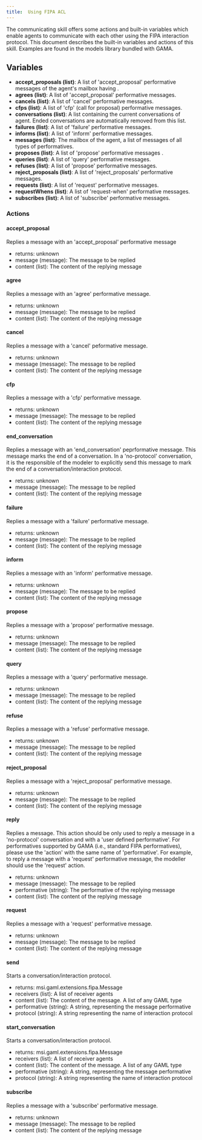```yaml
---
title:  Using FIPA ACL
---
```


[//]: # (keyword|concept_fipa)
[//]: # (startConcept|fipa_acl)


The communicating skill offers some actions and built-in variables which enable agents to communicate with each other using the FIPA interaction protocol. This document describes the built-in variables and actions of this skill. Examples are found in the models library bundled with GAMA.

## Variables

* **accept_proposals (list)**: A list of 'accept_proposal' performative messages of the agent's mailbox having .
* **agrees (list)**: A list of 'accept_proposal' performative messages.
* **cancels (list)**: A list of 'cancel' performative messages.
* **cfps (list)**: A list of 'cfp' (call for proposal) performative messages.
* **conversations (list)**: A list containing the current conversations of agent. Ended conversations are automatically removed from this list.
* **failures (list)**: A list of 'failure' performative messages.
* **informs (list)**: A list of 'inform' performative messages.
* **messages (list)**: The mailbox of the agent, a list of messages of all types of performatives.
* **proposes (list)**: A list of 'propose' performative messages .
* **queries (list)**: A list of 'query' performative messages.
* **refuses (list)**: A list of 'propose' performative messages.
* **reject_proposals (list)**: A list of 'reject_proposals' performative messages.
* **requests (list)**: A list of 'request' performative messages.
* **requestWhens (list)**: A list of 'request-when' performative messages.
* **subscribes (list)**: A list of 'subscribe' performative messages.

### Actions
#### accept_proposal
Replies a message with an 'accept_proposal' performative message

* returns: unknown
* message (message): The message to be replied
* content (list): The content of the replying message

#### agree
Replies a message with an 'agree' performative message.

* returns: unknown
* message (message): The message to be replied
* content (list): The content of the replying message

#### cancel
Replies a message with a 'cancel' peformative message.

* returns: unknown
* message (message): The message to be replied
* content (list): The content of the replying message

#### cfp
Replies a message with a 'cfp' performative message.

* returns: unknown
* message (message): The message to be replied
* content (list): The content of the replying message

#### end_conversation
Replies a message with an 'end_conversation' peprformative message. This message marks the end of a conversation. In a 'no-protocol' conversation, it is the responsible of the modeler to explicitly send this message to mark the end of a conversation/interaction protocol.

* returns: unknown
* message (message): The message to be replied
* content (list): The content of the replying message

#### failure
Replies a message with a 'failure' performative message.

* returns: unknown
* message (message): The message to be replied
* content (list): The content of the replying message

#### inform
Replies a message with an 'inform' performative message.

* returns: unknown
* message (message): The message to be replied
* content (list): The content of the replying message

#### propose
Replies a message with a 'propose' performative message.

* returns: unknown
* message (message): The message to be replied
* content (list): The content of the replying message

#### query
Replies a message with a 'query' performative message.

* returns: unknown
* message (message): The message to be replied
* content (list): The content of the replying message

#### refuse
Replies a message with a 'refuse' performative message.

* returns: unknown
* message (message): The message to be replied
* content (list): The content of the replying message

#### reject_proposal
Replies a message with a 'reject_proposal' performative message.

* returns: unknown
* message (message): The message to be replied
* content (list): The content of the replying message

#### reply
Replies a message. This action should be only used to reply a message in a 'no-protocol' conversation and with a 'user defined performative'. For performatives supported by GAMA (i.e., standard FIPA performatives), please use the 'action' with the same name of 'performative'. For example, to reply a message with a 'request' performative message, the modeller should use the 'request' action.

* returns: unknown
* message (message): The message to be replied
* performative (string): The performative of the replying message
* content (list): The content of the replying message

#### request
Replies a message with a 'request' performative message.

* returns: unknown
* message (message): The message to be replied
* content (list): The content of the replying message

#### send
Starts a conversation/interaction protocol.

* returns: msi.gaml.extensions.fipa.Message
* receivers (list): A list of receiver agents
* content (list): The content of the message. A list of any GAML type
* performative (string): A string, representing the message performative
* protocol (string): A string representing the name of interaction protocol

#### start_conversation
Starts a conversation/interaction protocol.

* returns: msi.gaml.extensions.fipa.Message
* receivers (list): A list of receiver agents
* content (list): The content of the message. A list of any GAML type
* performative (string): A string, representing the message performative
* protocol (string): A string representing the name of interaction protocol

#### subscribe
Replies a message with a 'subscribe' performative message.

* returns: unknown
* message (message): The message to be replied
* content (list): The content of the replying message

[//]: # (endConcept|fipa_acl)
